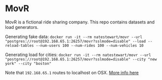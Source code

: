 # MovR

MovR is a fictional ride sharing company. This repo contains datasets and load generators.

Generating fake data: `docker run -it --rm natestewart/movr --url "postgres://root@192.168.65.1:26257/movr?sslmode=disable" --load --reload-tables --num-users 100 --num-rides 100 --num-vehicles 10`

Generating load for cities: `docker run -it --rm natestewart/movr --url "postgres://root@192.168.65.1:26257/movr?sslmode=disable" --city "new york" --city "boston"`

Note that `192.168.65.1` routes to localhost on OSX. [More info here](https://github.com/docker/for-mac/issues/1679)
